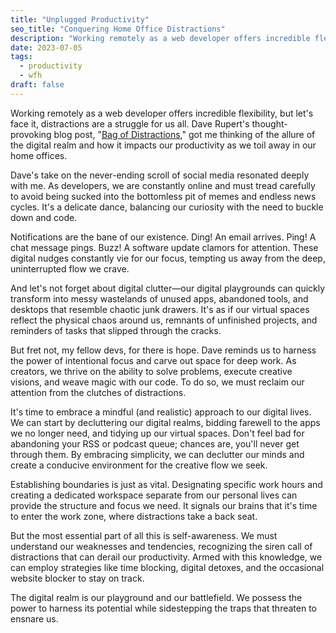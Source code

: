 ```yaml
---
title: "Unplugged Productivity"
seo_title: "Conquering Home Office Distractions"
description: "Working remotely as a web developer offers incredible flexibility, but let's face it, distractions are a struggle for us all. Dave Rupert's thought-provoking piece, "Bag of Distractions," got me pondering the allure of the digital realm and how it impacts our productivity as we toil away in our home offices."
date: 2023-07-05
tags:
  - productivity
  - wfh
draft: false
---
```



Working remotely as a web developer offers incredible flexibility, but let's face it, distractions are a struggle for us all. Dave Rupert's thought-provoking blog post, "[Bag of Distractions](https://daverupert.com/2023/02/bag-of-distractions/)," got me thinking of the allure of the digital realm and how it impacts our productivity as we toil away in our home offices.

Dave's take on the never-ending scroll of social media resonated deeply with me. As developers, we are constantly online and must tread carefully to avoid being sucked into the bottomless pit of memes and endless news cycles. It's a delicate dance, balancing our curiosity with the need to buckle down and code.

Notifications are the bane of our existence. Ding! An email arrives. Ping! A chat message pings. Buzz! A software update clamors for attention. These digital nudges constantly vie for our focus, tempting us away from the deep, uninterrupted flow we crave.

And let's not forget about digital clutter—our digital playgrounds can quickly transform into messy wastelands of unused apps, abandoned tools, and desktops that resemble chaotic junk drawers. It's as if our virtual spaces reflect the physical chaos around us, remnants of unfinished projects, and reminders of tasks that slipped through the cracks.

But fret not, my fellow devs, for there is hope. Dave reminds us to harness the power of intentional focus and carve out space for deep work. As creators, we thrive on the ability to solve problems, execute creative visions, and weave magic with our code. To do so, we must reclaim our attention from the clutches of distractions.

It's time to embrace a mindful (and realistic) approach to our digital lives. We can start by decluttering our digital realms, bidding farewell to the apps we no longer need, and tidying up our virtual spaces. Don't feel bad for abandoning your RSS or podcast queue; chances are, you'll never get through them. By embracing simplicity, we can declutter our minds and create a conducive environment for the creative flow we seek.

Establishing boundaries is just as vital. Designating specific work hours and creating a dedicated workspace separate from our personal lives can provide the structure and focus we need. It signals our brains that it's time to enter the work zone, where distractions take a back seat.

But the most essential part of all this is self-awareness. We must understand our weaknesses and tendencies, recognizing the siren call of distractions that can derail our productivity. Armed with this knowledge, we can employ strategies like time blocking, digital detoxes, and the occasional website blocker to stay on track.

The digital realm is our playground and our battlefield. We possess the power to harness its potential while sidestepping the traps that threaten to ensnare us.
